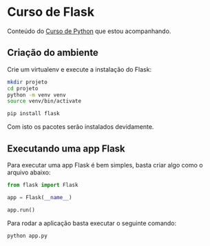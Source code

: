 # Curso de Flask

Conteúdo do [Curso de Python](https://www.youtube.com/channel/UCMre98RDRijOX_fvG1gnsYg) que estou acompanhando.

## Criação do ambiente

Crie um virtualenv e execute a instalação do Flask:

```bash
mkdir projeto
cd projeto
python -m venv venv
source venv/bin/activate

pip install flask
```

Com isto os pacotes serão instalados devidamente.

## Executando uma app Flask

Para executar uma app Flask é bem simples, basta criar algo como o arquivo abaixo:

```python
from flask import Flask

app = Flask(__name__)

app.run()
```

Para rodar a aplicação basta executar o seguinte comando:

```bash
python app.py
```

